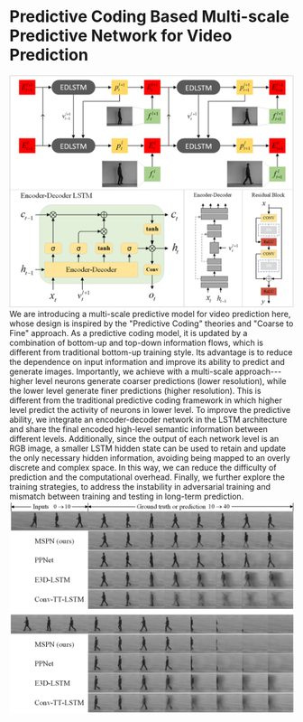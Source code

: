# Predictive Coding Based Multi-scale Predictive Network for Video Prediction
![image](Images/EDLSTM.png)
We are introducing a multi-scale predictive model for video prediction here, whose design is inspired by the "Predictive Coding" theories and "Coarse to Fine" approach. As a predictive coding model, it is updated by a combination of bottom-up and top-down information flows, which is different from traditional bottom-up training style. Its advantage is to reduce the dependence on input information and improve its ability to predict and generate images. Importantly, we achieve with a multi-scale approach---higher level neurons generate coarser predictions (lower resolution), while the lower level generate finer predictions (higher resolution). This is different from the traditional predictive coding framework in which higher level predict the activity of neurons in lower level. To improve the predictive ability, we integrate an encoder-decoder network in the LSTM architecture and share the final encoded high-level semantic information between different levels. Additionally, since the output of each network level is an RGB image, a smaller LSTM hidden state can be used to retain and update the only necessary hidden information, avoiding being mapped to an overly discrete and complex space. In this way, we can reduce the difficulty of prediction and the computational overhead. Finally, we further explore the training strategies, to address the instability in adversarial training and mismatch between training and testing in long-term prediction.
![image](Images/KTH.png)
